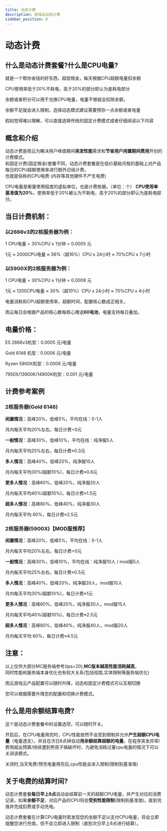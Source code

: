 ```yaml
---
title: 动态计费
description: 游戏云动态计费
sidebar_position: 8
---
```


# 动态计费

## 什么是动态计费套餐?什么是CPU电量?

就是一个帮你省钱的好东西，超低租金，每天根据CPU超额电量扣余额

CPU使用率低于20%不耗电，高于20%的部分即认为是耗电部分

余额或者积分可以用于兑换CPU电量，电量不够就会扣除余额，

余额不足就会进入限制，选择动态模式建议需要预存一点余额或者电量

假如觉得难以理解，可以直接选择传统的固定计费模式或者仔细阅读以下内容

## 概念和介绍

动态计费是雨云为解决用户峰值期间**突发性能**需求和**节省用户闲置期间费用**开创的计费模式。<br/>
和固定计费(固定租金)套餐不同，动态计费套餐是在低价基础月租的基础上对产品每日的CPU超额使用率进行额外日结计费。<br/>
也就是俗称的CPU电费 (内存等其他硬件不产生电费)

CPU电量是衡量使用程度的虚拟单位，也是计费依据。（单位：个）
**CPU使用率基准值为20%**，使用率低于20%被认为不耗电，高于20%的部分即认为是耗电部分。

## 当日计费机制：

### 以2666v3的2核服务器为例：

1 CPU电量 = 30%CPU x 1分钟 = 0.0005 元

1元 ≈ 2000CPU电量 ≈ 36%（超16%）CPU x 24小时 ≈ 70%CPU x 7小时

### 以5900X的2核服务器为例：

1 CPU电量 = 30%CPU x 1分钟 = 0.0008 元

1元 ≈ 1200CPU电量 ≈ 30%（超10%）CPU x 24小时 ≈ 70%CPU x 4小时

电量消耗和CPU超额使用率，超额时间，配置核心数成正相关。

雨云每日会根据产品的核心数每核心赠送**60电池**，电量支持每日叠加。

## 电量价格：

E5 2666v3机型：0.0005 元/电量

Gold 6146 机型：0.0006 元/电量

Ryzen 5900X机型：0.0008 元/电量

7950X/13900K/14900K机型：0.001 元/电量

## 计费参考案例

### 2核服务器(Gold 6146)

**闲置情况**：高峰20%，低峰5%，平均在线：0-1人

月内每天平均20%左右，每日计费=0元

**一般情况**：高峰30%，低峰10%，平均在线：纯净服5人

月内每天平均25%左右，每日计费≈0.3元

**多人情况**：高峰40%，低峰20%，纯净服10人

月内每天平均30%(超额10%)，每日计费≈0.6元

**更多人情况**：高峰60%，低峰20%，纯净服20人

月内每天平均40%(超额10%)，每日计费≈1.5元

**超多人情况**：高峰80%，低峰40%，纯净服30人

月内每天平均 60%，每日计费≈2.5元

### 2核服务器(5900X)【MOD服推荐】

**闲置情况**：高峰20%，低峰5%，平均在线：0-1人

月内每天平均20%左右，每日计费=0元

**一般情况**：高峰30%，低峰10%，平均在线：纯净服10人 / mod服5人

月内每天平均25%左右，每日计费≈0.5元

**多人情况**：高峰40%，低峰20%，纯净服20人，mod服10人

月内每天平均30%(超额10%)，每日计费≈1元

**更多人情况**：高峰60%，低峰20%，纯净服30人，mod服15人

月内每天平均40%(超额10%)，每日计费≈2.5元

**超多人情况**：高峰80%，低峰40%，纯净服40人，mod服20人

月内每天平均 60%，每日计费≈4.5元

## 注意：

以上仅供大部分MC服务端参考(tps=20),**MC版本越高性能消耗越高**，<br/>
同时性能和服务端本身优化也有较大关系(包括视距,实体限制等服务端优化)

雨云游戏云产品配置可以随时升降，动态和固定计费模式可以互相切换

您可以根据需要升降您的配置和切换计费模式。

## 什么是用余额结算电费?
这个是动态计费套餐中的设置选项，可以随时开关。

开启后，在CPU电量用完时，CPU性能依然不会受到限制并允许**产生超额CPU电量**（电量透支），并且在次日8点钟自动**用余额结算超额的电量**。在程序突发异常/费用超出预算/持续遭到熊孩子搞破坏时，为避免消耗过量cpu电量的情况下可以关闭该模式。

关闭时,当天免费/预充电量用完后,cpu性能会进入限制(限制到基准值)

## 关于电费的结算时间?

动态计费套餐**每日早上8点**自动会结算前一天的超额CPU电量，并产生对应的消费记录，如果**余额不足**，对应产品的CPU将会**受到性能限制**(限制到基准值)，直到充值并完成扣费或手动充电。

动态计费套餐在计算CPU电量时若发现您的余额不足以支付CPU电量，将会立即提醒您进行充值，但不会立即进入限制（直到次日早上8点进行结算）。